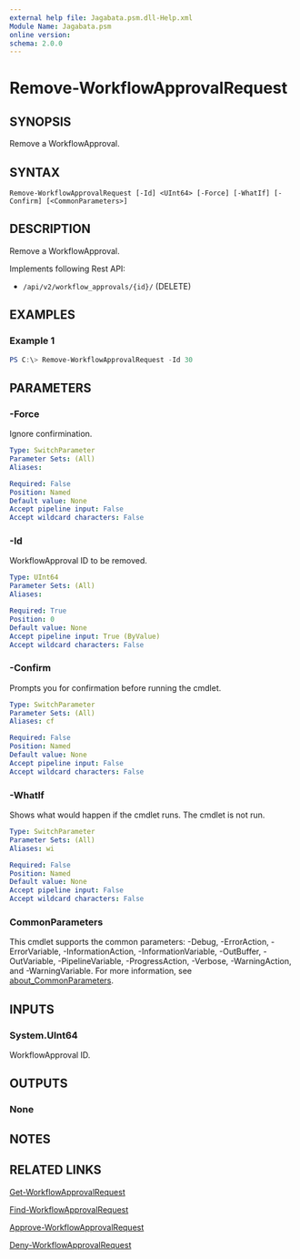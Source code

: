 ```yaml
---
external help file: Jagabata.psm.dll-Help.xml
Module Name: Jagabata.psm
online version:
schema: 2.0.0
---
```


# Remove-WorkflowApprovalRequest

## SYNOPSIS
Remove a WorkflowApproval.

## SYNTAX

```
Remove-WorkflowApprovalRequest [-Id] <UInt64> [-Force] [-WhatIf] [-Confirm] [<CommonParameters>]
```

## DESCRIPTION
Remove a WorkflowApproval.

Implements following Rest API:  
- `/api/v2/workflow_approvals/{id}/` (DELETE)

## EXAMPLES

### Example 1
```powershell
PS C:\> Remove-WorkflowApprovalRequest -Id 30
```

## PARAMETERS

### -Force
Ignore confirmination.

```yaml
Type: SwitchParameter
Parameter Sets: (All)
Aliases:

Required: False
Position: Named
Default value: None
Accept pipeline input: False
Accept wildcard characters: False
```

### -Id
WorkflowApproval ID to be removed.

```yaml
Type: UInt64
Parameter Sets: (All)
Aliases:

Required: True
Position: 0
Default value: None
Accept pipeline input: True (ByValue)
Accept wildcard characters: False
```

### -Confirm
Prompts you for confirmation before running the cmdlet.

```yaml
Type: SwitchParameter
Parameter Sets: (All)
Aliases: cf

Required: False
Position: Named
Default value: None
Accept pipeline input: False
Accept wildcard characters: False
```

### -WhatIf
Shows what would happen if the cmdlet runs.
The cmdlet is not run.

```yaml
Type: SwitchParameter
Parameter Sets: (All)
Aliases: wi

Required: False
Position: Named
Default value: None
Accept pipeline input: False
Accept wildcard characters: False
```

### CommonParameters
This cmdlet supports the common parameters: -Debug, -ErrorAction, -ErrorVariable, -InformationAction, -InformationVariable, -OutBuffer, -OutVariable, -PipelineVariable, -ProgressAction, -Verbose, -WarningAction, and -WarningVariable. For more information, see [about_CommonParameters](http://go.microsoft.com/fwlink/?LinkID=113216).

## INPUTS

### System.UInt64
WorkflowApproval ID.

## OUTPUTS

### None
## NOTES

## RELATED LINKS

[Get-WorkflowApprovalRequest](Get-WorkflowApprovalRequest.md)

[Find-WorkflowApprovalRequest](Find-WorkflowApprovalRequest.md)

[Approve-WorkflowApprovalRequest](Approve-WorkflowApprovalRequest.md)

[Deny-WorkflowApprovalRequest](Deny-WorkflowApprovalRequest.md)
